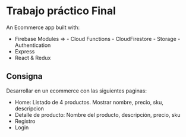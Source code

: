# Trabajo práctico Final

An Ecommerce app built with:

- Firebase Modules => - Cloud Functions - CloudFirestore - Storage - Authentication
- Express
- React & Redux

## Consigna

Desarrollar en un ecommerce con las siguientes paginas:

- Home: Listado de 4 productos. Mostrar nombre, precio, sku, descripcion
- Detalle de producto: Nombre del producto, descripción, precio, sku
- Registro
- Login
